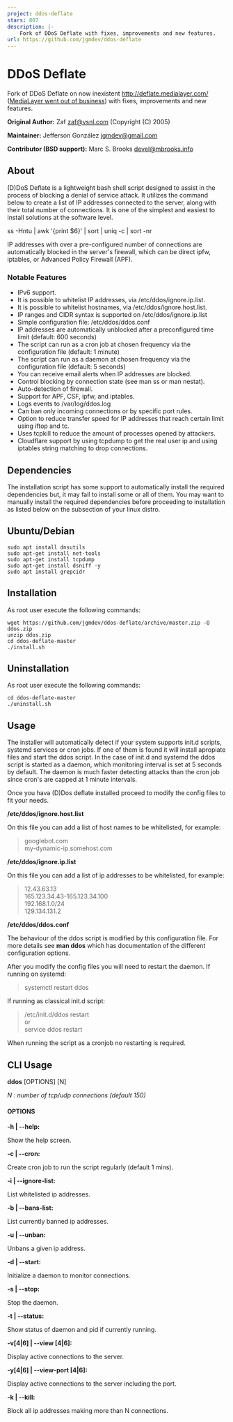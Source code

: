 ```yaml
---
project: ddos-deflate
stars: 807
description: |-
    Fork of DDoS Deflate with fixes, improvements and new features.
url: https://github.com/jgmdev/ddos-deflate
---
```


# DDoS Deflate
Fork of DDoS Deflate on now inexistent http://deflate.medialayer.com/
([MediaLayer went out of business](http://www.webhostingtalk.com/showthread.php?t=1494121&highlight=medialayer))
with fixes, improvements and new features.

**Original Author:** Zaf <zaf@vsnl.com> (Copyright (C) 2005)

**Maintainer:** Jefferson González <jgmdev@gmail.com>

**Contributor (BSD support):** Marc S. Brooks <devel@mbrooks.info>

## About

(D)DoS Deflate is a lightweight bash shell script designed to assist in
the process of blocking a denial of service attack. It utilizes the
command below to create a list of IP addresses connected to the server,
along with their total number of connections. It is one of the simplest
and easiest to install solutions at the software level.

ss -Hntu | awk '{print $6}' | sort | uniq -c | sort -nr

IP addresses with over a pre-configured number of connections are
automatically blocked in the server's firewall, which can be direct
ipfw, iptables, or Advanced Policy Firewall (APF).

### Notable Features

* IPv6 support.
* It is possible to whitelist IP addresses, via /etc/ddos/ignore.ip.list.
* It is possible to whitelist hostnames, via /etc/ddos/ignore.host.list.
* IP ranges and CIDR syntax is supported on /etc/ddos/ignore.ip.list
* Simple configuration file: /etc/ddos/ddos.conf
* IP addresses are automatically unblocked after a preconfigured time limit (default: 600 seconds)
* The script can run as a cron job at chosen frequency via the configuration file (default: 1 minute)
* The script can run as a daemon at chosen frequency via the configuration file (default: 5 seconds)
* You can receive email alerts when IP addresses are blocked.
* Control blocking by connection state (see man ss or man nestat).
* Auto-detection of firewall.
* Support for APF, CSF, ipfw, and iptables.
* Logs events to /var/log/ddos.log
* Can ban only incoming connections or by specific port rules.
* Option to reduce transfer speed for IP addresses that reach certain limit using iftop and tc.
* Uses tcpkill to reduce the amount of processes opened by attackers.
* Cloudflare support by using tcpdump to get the real user ip and using iptables string matching to drop connections.

## Dependencies

The installation script has some support to automatically install the required dependencies but, it may fail to install some or all of them. You may want to manually install the required dependencies before proceeding to installation as listed below on the subsection of your linux distro.

## Ubuntu/Debian
```shell
sudo apt install dnsutils
sudo apt-get install net-tools
sudo apt-get install tcpdump
sudo apt-get install dsniff -y
sudo apt install grepcidr
```
## Installation

As root user execute the following commands:

```shell
wget https://github.com/jgmdev/ddos-deflate/archive/master.zip -O ddos.zip
unzip ddos.zip
cd ddos-deflate-master
./install.sh
```

## Uninstallation

As root user execute the following commands:

```shell
cd ddos-deflate-master
./uninstall.sh
```

## Usage

The installer will automatically detect if your system supports
init.d scripts, systemd services or cron jobs. If one of them is found
it will install apropiate files and start the ddos script. In the
case of init.d and systemd the ddos script is started as a daemon,
which monitoring interval is set at 5 seconds by default. The daemon
is much faster detecting attacks than the cron job since cron's are
capped at 1 minute intervals.

Once you hava (D)Dos deflate installed proceed to modify the config
files to fit your needs.

**/etc/ddos/ignore.host.list**

On this file you can add a list of host names to be whitelisted, for
example:

> googlebot.com <br />
> my-dynamic-ip.somehost.com

**/etc/ddos/ignore.ip.list**

On this file you can add a list of ip addresses to be whitelisted, for
example:

> 12.43.63.13 <br />
> 165.123.34.43-165.123.34.100 <br />
> 192.168.1.0/24 <br />
> 129.134.131.2

**/etc/ddos/ddos.conf**

The behaviour of the ddos script is modified by this configuration file.
For more details see **man ddos** which has documentation of the
different configuration options.

After you modify the config files you will need to restart the daemon.
If running on systemd:

> systemctl restart ddos

If running as classical init.d script:

> /etc/init.d/ddos restart <br />
> or <br />
> service ddos restart

When running the script as a cronjob no restarting is required.

## CLI Usage

**ddos** [OPTIONS] [N]

*N : number of tcp/udp  connections (default 150)*

#### OPTIONS

**-h | --help:**

   Show the help screen.

**-c | --cron:**

   Create cron job to run the script regularly (default 1 mins).

**-i | --ignore-list:**

   List whitelisted ip addresses.

**-b | --bans-list:**

   List currently banned ip addresses.

**-u | --unban:**

   Unbans a given ip address.

**-d | --start:**

   Initialize a daemon to monitor connections.

**-s | --stop:**

   Stop the daemon.

**-t | --status:**

   Show status of daemon and pid if currently running.

**-v[4|6] | --view [4|6]:**

   Display active connections to the server.

**-y[4|6] | --view-port [4|6]:**

   Display active connections to the server including the port.

**-k | --kill:**

   Block all ip addresses making more than N connections.

